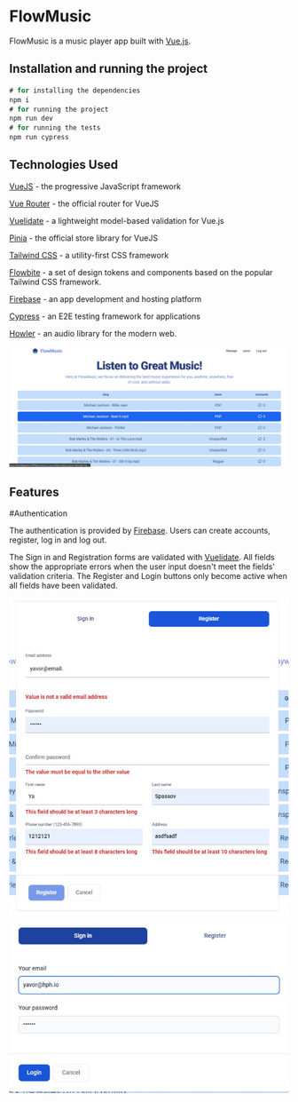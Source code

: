 # FlowMusic

FlowMusic is a music player app built with [Vue.js](https://vuejs.org/).

## Installation and running the project

```js
# for installing the dependencies
npm i
# for running the project
npm run dev
# for running the tests
npm run cypress
```

## Technologies Used

[VueJS](https://vuejs.org/) - the progressive JavaScript framework

[Vue Router](https://router.vuejs.org/) - the official router for VueJS

[Vuelidate](https://vuelidate-next.netlify.app/) - a lightweight model-based validation for Vue.js

[Pinia](https://pinia.vuejs.org/) - the official store library for VueJS

[Tailwind CSS](https://tailwindcss.com/) - a utility-first CSS framework

[Flowbite](https://flowbite.com/) - a set of design tokens and components based on the popular Tailwind CSS framework.

[Firebase](https://firebase.google.com/) - an app development and hosting platform

[Cypress](https://docs.cypress.io/) - an E2E testing framework for applications

[Howler](https://howlerjs.com/) - an audio library for the modern web.

![Home](./src/assets/images/readme/Home.jpg)

## Features

#Authentication

The authentication is provided by [Firebase](https://firebase.google.com/). Users can create accounts, register, log in and log out.

The Sign in and Registration forms are validated with [Vuelidate](https://vuelidate-next.netlify.app/). All fields show the appropriate errors when the user input doesn't meet the fields' validation criteria. The Register and Login buttons only become active when all fields have been validated.

![Register](./src/assets/images/readme/register.jpg)
![Login](./src/assets/images/readme/login.jpg)

